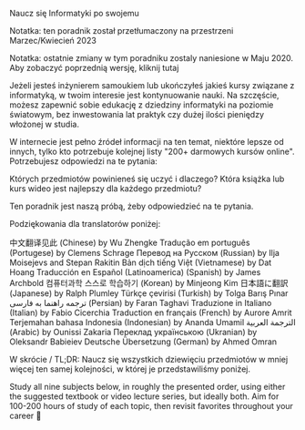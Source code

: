 Naucz się Informatyki po swojemu

Notatka: ten poradnik został przetłumaczony na przestrzeni Marzec/Kwiecień 2023

Notatka: ostatnie zmiany w tym poradniku zostaly naniesione w Maju 2020. Aby zobaczyć poprzednią wersję, kliknij tutaj

Jeżeli jesteś inżynierem samoukiem lub ukończyłeś jakieś kursy związane z informatyką, w twoim interesie jest kontynuowanie nauki. Na szczęście, możesz zapewnić sobie edukację z dziedziny informatyki na poziomie światowym, bez inwestowania lat praktyk czy dużej ilości pieniędzy włożonej w studia.

W internecie jest pełno źródeł informacji na ten temat, niektóre lepsze od innych, tylko kto potrzebuje kolejnej listy "200+ darmowych kursów online".  Potrzebujesz odpowiedzi na te pytania:

Których przedmiotów powinieneś się uczyć i dlaczego?
Która książka lub kurs wideo jest najlepszy dla każdego przedmiotu?

Ten poradnik jest naszą próbą, żeby odpowiedzieć na te pytania.

Podziękowania dla translatorów poniżej:

中文翻译见此 (Chinese) by Wu Zhengke
Tradução em português (Portugese) by Clemens Schrage
Перевод на Русском (Russian) by Ilja Moisejevs and Stepan Rakitin
Bản dịch tiếng Việt (Vietnamese) by Dat Hoang
Traducción en Español (Latinoamerica) (Spanish) by James Archbold
컴퓨터과학 스스로 학습하기 (Korean) by Minjeong Kim
日本語に翻訳 (Japanese) by Ralph Plumley
Türkçe çevirisi (Turkish) by Tolga Barış Pınar
ﺗﺮﺟﻤﻪ ﺭﺍﻫﻨﻤﺎ ﺑﻪ ﻓﺎﺭﺳﯽ (Persian) by Faran Taghavi
Traduzione in Italiano (Italian) by Fabio Cicerchia
Traduction en français (French) by Aurore Amrit
Terjemahan bahasa Indonesia (Indonesian) by Ananda Umamil
الترجمة العربية (Arabic) by Ounissi Zakaria
Переклад українською (Ukranian) by Oleksandr Babieiev
Deutsche Übersetzung (German) by Ahmed Omran

W skrócie / TL;DR:
Naucz się wszystkich dziewięciu przedmiotów w mniej więcej ten samej kolejności, w której je przedstawiliśmy poniżej.

Study all nine subjects below, in roughly the presented order, using either the suggested textbook or video lecture series, but ideally both. Aim for 100-200 hours of study of each topic, then revisit favorites throughout your career 🚀
